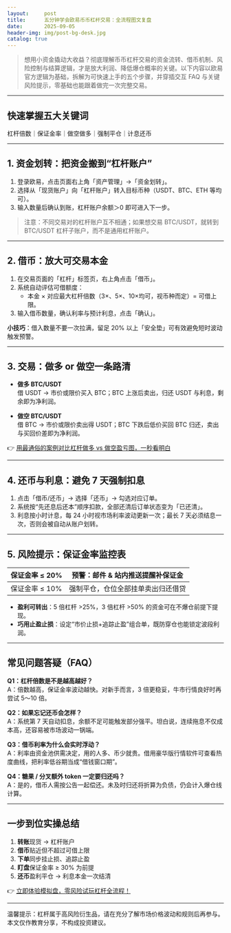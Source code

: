 ```yaml
---
layout:     post
title:      五分钟学会欧易币币杠杆交易：全流程图文复盘
date:       2025-09-05
header-img: img/post-bg-desk.jpg
catalog: true
---
```


> 想用小资金撬动大收益？彻底理解币币杠杆交易的资金流转、借币机制、风险控制与结算逻辑，才是放大利润、降低爆仓概率的关键。以下内容以欧易官方逻辑为基础，拆解为可快速上手的五个步骤，并穿插交互 FAQ 与关键风险提示，零基础也能跟着做完一次完整交易。

---

## 快速掌握五大关键词  
杠杆倍数｜保证金率｜做空做多｜强制平仓｜计息还币

---

## 1. 资金划转：把资金搬到“杠杆账户”
1. 登录欧易，点击页面右上角「资产管理」→「资金划转」。  
2. 选择从「现货账户」向「杠杆账户」转入目标币种（USDT、BTC、ETH 等均可）。  
3. 输入数量后确认到账，杠杆账户余额＞0 即可进入下一步。

> 注意：不同交易对的杠杆账户互不相通；如果想交易 BTC/USDT，就转到 BTC/USDT 杠杆子账户，而不是通用杠杆账户。

---

## 2. 借币：放大可交易本金
1. 在交易页面的「杠杆」标签页，右上角点击「借币」。  
2. 系统自动评估可借额度：  
   - 本金 × 对应最大杠杆倍数（3×、5×、10×均可，视币种而定）= 可借上限。  
3. 输入借币数量，确认利率与预计利息，点击「确认」。  

**小技巧**：借入数量不要一次拉满，留足 20% 以上「安全垫」可有效避免短时波动触发预警。

---

## 3. 交易：做多 or 做空一条路清
- **做多 BTC/USDT**  
  借 USDT → 市价或限价买入 BTC；BTC 上涨后卖出，归还 USDT 与利息，剩余即为净利润。

- **做空 BTC/USDT**  
  借 BTC → 市价或限价卖出得 USDT；BTC 下跌后低价买回 BTC 归还，卖出与买回价差即为净利润。

👉 [用最通俗的案例对比杠杆做多 vs 做空盈亏图，一秒看明白](https://okxdog.com/)

---

## 4. 还币与利息：避免 7 天强制扣息
1. 点击「借币/还币」→ 选择「还币」→ 勾选对应订单。  
2. 系统按“先还息后还本”顺序扣款，全部还清后订单状态变为「已还清」。  
3. 利息按小时计息，每 24 小时视市场利率波动更新一次；最长 7 天必须结息一次，否则会被自动从账户划转。

---

## 5. 风险提示：保证金率监控表
| 保证金率 ≤ 20% | 预警：邮件 & 站内推送提醒补保证金 |
| --------------- | --------------------------------- |
| 保证金率 ≤ 10% | 强制平仓，仓位全部挂单卖出归还借贷 |

- **盈利可转出**：5 倍杠杆 >25%，3 倍杠杆 >50% 的资金可在不爆仓前提下提现。  
- **巧用止盈止损**：设定“市价止损+追踪止盈”组合单，既防穿仓也能锁定波段利润。

---

## 常见问题答疑（FAQ）

**Q1：杠杆倍数是不是越高越好？**  
A：倍数越高，保证金率波动越快。对新手而言，3 倍更稳妥，牛市行情良好时再尝试 5～10 倍。

**Q2：如果忘记还币会怎样？**  
A：系统第 7 天自动扣息，余额不足可能触发部分强平。坦白说，连续拖息不仅成本高，还容易被市场波动一锅端。

**Q3：借币利率为什么会实时浮动？**  
A：利率由资金池供需决定，用的人多、币少就贵。借用豪华版行情软件可查看热度曲线，把利率低谷期当成“借钱窗口期”。

**Q4：糖果 / 分叉额外 token 一定要归还吗？**  
A：是的，借币人需按公告一起偿还。未及时归还将折算为负债，仍会计入爆仓线计算。

---

## 一步到位实操总结  
1. **转账**现货 → 杠杆账户  
2. **借币**贴近但不超过可借上限  
3. **下单**同步挂止损、追踪止盈  
4. **盯盘**保证金率 ≥ 30% 为前提  
5. **还币**盈利平仓 → 利息本金一次结清  

👉 [立即体验模拟盘，零风险试玩杠杆全流程！](https://okxdog.com/)

---

温馨提示：杠杆属于高风险衍生品，请在充分了解市场价格波动和规则后再参与。本文仅作教育分享，不构成投资建议。